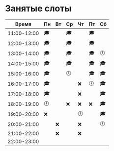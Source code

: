 # Занятые слоты

| Время | Пн | Вт | Ср | Чт | Пт | Сб |
|-----|-----|-----|-----|-----|-----|-----|
| 11:00-12:00 | 🎓 |  | 🎓 |  | 🎓 |  |
| 12:00-13:00 | 🎓 |  | 🎓 |  | 🎓 |  |
| 13:00-14:00 | 🎓 |  | 🎓 |  | 🎓 | 🕔 |
| 14:00-15:00 | 🎓 |  | 🎓 |  | 🎓 | 🎓 |
| 15:00-16:00 | 🎓 |  | 🕔 |  | 🎓 | 🎓 |
| 16:00-17:00 | 🎓 |  |   | ❌ | 🕔 | 🎓 |
| 17:00-18:00 | 🎓 |  |   | ❌ |  | 🎓 |
| 18:00-19:00 | 🕔 |  | ❌ | ❌ | ❌ | 🎓 |
| 19:00-20:00 | ❌ |  |   | 🕔 |  | 🎓 |
| 20:00-21:00 |   | ❌ |   | ❌ |  | 🕔 |
| 21:00-22:00 |   | ❌ |   | ❌ |  |  |
| 22:00-23:00 |   |  |   |  |  |  |